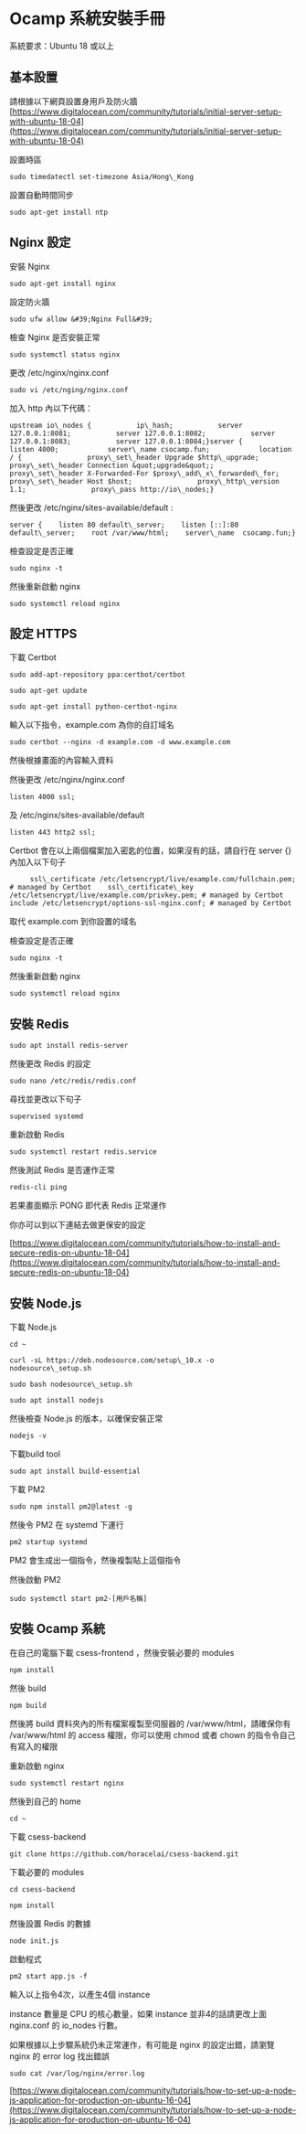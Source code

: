 # Ocamp 系統安裝手冊

系統要求：Ubuntu 18 或以上

## 基本設置

請根據以下網頁設置身用戶及防火牆
[https://www.digitalocean.com/community/tutorials/initial-server-setup-with-ubuntu-18-04](https://www.digitalocean.com/community/tutorials/initial-server-setup-with-ubuntu-18-04)

設置時區
```
sudo timedatectl set-timezone Asia/Hong\_Kong
```

設置自動時間同步
```
sudo apt-get install ntp
```

## Nginx 設定

安裝 Nginx
```
sudo apt-get install nginx
```

設定防火牆
```
sudo ufw allow &#39;Nginx Full&#39;
```

檢查 Nginx 是否安裝正常
```
sudo systemctl status nginx
```

更改 /etc/nginx/nginx.conf
```
sudo vi /etc/nging/nginx.conf
```

加入 http 內以下代碼：
```
upstream io\_nodes {           ip\_hash;           server 127.0.0.1:8081;           server 127.0.0.1:8082;           server 127.0.0.1:8083;           server 127.0.0.1:8084;}server {            listen 4000;            server\_name csocamp.fun;            location / {                proxy\_set\_header Upgrade $http\_upgrade;                proxy\_set\_header Connection &quot;upgrade&quot;;                proxy\_set\_header X-Forwarded-For $proxy\_add\_x\_forwarded\_for;                proxy\_set\_header Host $host;                proxy\_http\_version 1.1;                proxy\_pass http://io\_nodes;}
```

然後更改 /etc/nginx/sites-available/default :
```
server {    listen 80 default\_server;    listen [::]:80 default\_server;    root /var/www/html;    server\_name  csocamp.fun;}
```

檢查設定是否正確
```
sudo nginx -t
```

然後重新啟動 nginx
```
sudo systemctl reload nginx
```

## 設定 HTTPS

下載 Certbot
```
sudo add-apt-repository ppa:certbot/certbot
```
```
sudo apt-get update
```
```
sudo apt-get install python-certbot-nginx
```
輸入以下指令，example.com 為你的自訂域名
```
sudo certbot --nginx -d example.com -d www.example.com
```

然後根據畫面的內容輸入資料



然後更改 /etc/nginx/nginx.conf
```
listen 4000 ssl;
```

及 /etc/nginx/sites-available/default
```
listen 443 http2 ssl;
```

Certbot 會在以上兩個檔案加入密匙的位置，如果沒有的話，請自行在 server {} 內加入以下句子
```
     ssl\_certificate /etc/letsencrypt/live/example.com/fullchain.pem; # managed by Certbot    ssl\_certificate\_key /etc/letsencrypt/live/example.com/privkey.pem; # managed by Certbot    include /etc/letsencrypt/options-ssl-nginx.conf; # managed by Certbot
```

取代 example.com 到你設置的域名

檢查設定是否正確
```
sudo nginx -t
```

然後重新啟動 nginx
```
sudo systemctl reload nginx
```

## 安裝 Redis
```
sudo apt install redis-server
```

然後更改 Redis 的設定
```
sudo nano /etc/redis/redis.conf
```

尋找並更改以下句子
```
supervised systemd
```

重新啟動 Redis
```
sudo systemctl restart redis.service
```

然後測試 Redis 是否運作正常
```
redis-cli ping
```

若果畫面顯示 PONG 即代表 Redis 正常運作

你亦可以到以下連結去做更保安的設定

[https://www.digitalocean.com/community/tutorials/how-to-install-and-secure-redis-on-ubuntu-18-04](https://www.digitalocean.com/community/tutorials/how-to-install-and-secure-redis-on-ubuntu-18-04)

## 安裝 Node.js

下載 Node.js
```
cd ~
```
```
curl -sL https://deb.nodesource.com/setup\_10.x -o nodesource\_setup.sh
```
```
sudo bash nodesource\_setup.sh
```
```
sudo apt install nodejs
```

然後檢查 Node.js 的版本，以確保安裝正常
```
nodejs -v
```

下載build tool
```
sudo apt install build-essential
```

下載 PM2
```
sudo npm install pm2@latest -g
```

然後令 PM2 在 systemd 下運行
```
pm2 startup systemd
```

PM2 會生成出一個指令，然後複製貼上這個指令

然後啟動 PM2
```
sudo systemctl start pm2-[用戶名稱]
```

## 安裝 Ocamp 系統

在自己的電腦下載 csess-frontend ，然後安裝必要的 modules
```
npm install
```

然後 build
```
npm build
```

然後將 build 資料夾內的所有檔案複製至伺服器的 /var/www/html，請確保你有 /var/www/html 的 access 權限，你可以使用 chmod 或者 chown 的指令令自己有寫入的權限

重新啟動 nginx
```
sudo systemctl restart nginx
```

然後到自己的 home
```
cd ~
```

下載 csess-backend
```
git clone https://github.com/horacelai/csess-backend.git
```

下載必要的 modules
```
cd csess-backend
```
```
npm install
```

然後設置 Redis 的數據
```
node init.js
```

啟動程式
```
pm2 start app.js -f
```

輸入以上指令4次，以產生4個 instance

instance 數量是 CPU 的核心數量，如果 instance 並非4的話請更改上面 nginx.conf 的 io\_nodes 行數。



如果根據以上步驟系統仍未正常運作，有可能是 nginx 的設定出錯，請瀏覽 nginx 的 error log 找出錯誤
```
sudo cat /var/log/nginx/error.log
```






[https://www.digitalocean.com/community/tutorials/how-to-set-up-a-node-js-application-for-production-on-ubuntu-16-04](https://www.digitalocean.com/community/tutorials/how-to-set-up-a-node-js-application-for-production-on-ubuntu-16-04)
